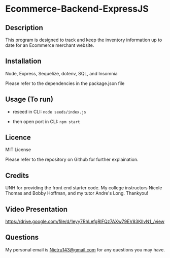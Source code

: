 # Ecommerce-Backend-ExpressJS

## Description

This program is designed to track and keep the inventory information up to date for an Ecommerce merchant website.

## Installation

Node, Express, Sequelize, dotenv, SQL, and Insomnia

Please refer to the dependencies in the package.json file

## Usage (To run)

- reseed in CLI: `node seeds/index.js`

- then open port in CLI: `npm start`

## Licence

MIT License

Please refer to the repository on Github for further explaination.

## Credits

UNH for providing the front end starter code. My college instructors Nicole Thomas and Bobby Hoffman, and my tutor Andre's Long. Thankyou!

## Video Presentation

https://drive.google.com/file/d/1eyy7RhLefgRlFQz7AXw79EV83KlIvN1_/view

## Questions

My personal email is Nietru143@gmail.com for any questions you may have.
